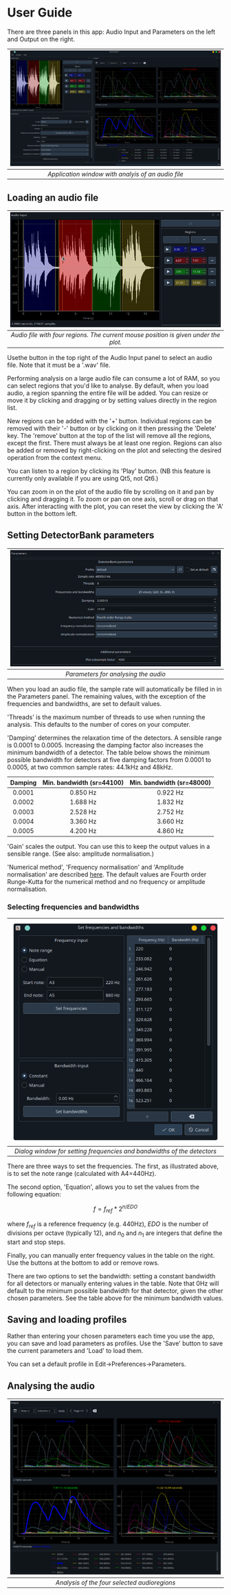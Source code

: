 # User Guide

There are three panels in this app: Audio Input and Parameters on the left and 
Output on the right. 

| ![Application window](../img/db-gui.png)
|:--:|
| *Application window with analyis of an audio file* |

## Loading an audio file

| ![Audio Input](../img/audio_input.png "Audio file with four regions" )
|:--:|
| *Audio file with four regions. The current mouse position is given under the plot.* |

Usethe button in the top right of the Audio Input panel to select an audio file. 
Note that it must be a '.wav' file.

Performing analysis on a large audio file can consume a lot of RAM, so you can select
regions that you'd like to analyse. By default, when you load audio, a region
spanning the entire file will be added. You can resize or move it by clicking and dragging or by setting values directly in the region list. 

New regions can be added with the '+' button. Individual regions can be removed with 
their '-' button or by clicking on it then pressing the 'Delete' key. 
The 'remove' button at the top of the list will remove all the 
regions, except the first. There must always be at least one region. 
Regions can also be added or removed by right-clicking on the plot and selecting 
the desired operation from the context menu. 

You can listen to a region by clicking its 'Play' button. (NB this feature is 
currently only available if you are using Qt5, not Qt6.)

You can zoom in on the plot of the audio file by scrolling on it and pan by clicking and dragging it. To zoom or pan on one axis, scroll or drag on that axis. 
After interacting with the plot, you can reset the view by clicking the 'A' button in 
the bottom left.

## Setting DetectorBank parameters

| ![Parameters](../img/parameters.png "Parameters panel" )
|:--:|
| *Parameters for analysing the audio* |

When you load an audio file, the sample rate will automatically be filled in in the 
Parameters panel. The remaining values, with the exception of the frequencies and 
bandwidths, are set to default values. 

'Threads' is the maximum number of threads to use when running the analysis. 
This defaults to the number of cores on your computer.

'Damping' determines the relaxation time of the detectors. 
A sensible range is 0.0001 to 0.0005. Increasing the damping factor also increases the 
minimum bandwidth of a detector. 
The table below shows the minimum possible bandwidth for detectors at five damping
factors from 0.0001 to 0.0005, at two common sample rates: 44.1kHz and 48kHz.

| Damping | Min. bandwidth (sr=44100) | Min. bandwidth (sr=48000) |
|:-------:|:-------------------------:|:-------------------------:|
|  0.0001 |          0.850 Hz         |          0.922 Hz         |
|  0.0002 |          1.688 Hz         |          1.832 Hz         |
|  0.0003 |          2.528 Hz         |          2.752 Hz         |
|  0.0004 |          3.360 Hz         |          3.660 Hz         |
|  0.0005 |          4.200 Hz         |          4.860 Hz         |

'Gain' scales the output. You can use this to keep the output values in a sensible range.
(See also: amplitude normalisation.)

'Numerical method', 'Frequency normalisation' and 'Amplitude normalisation' are described
[here](https://keziah55.github.io/DetectorBank/FeaturesExplained.html).
The default values are Fourth order Runge-Kutta for the numerical method and no frequency 
or amplitude normalisation.

### Selecting frequencies and bandwidths

| ![Frequency bandwidth dialog](../img/freq_bw_dialog.png "Frequency and bandwidth dialog" )
|:--:|
| *Dialog window for setting frequencies and bandwidths of the detectors* |

There are three ways to set the frequencies. The first, as illustrated above, is to set the 
note range (calculated with A4=440Hz). 

The second option, 'Equation', allows you to set the values from the following equation:

$$
f = f_{ref} * 2^{n / EDO}
$$

where $f_{ref}$ is a reference frequency (e.g. 440Hz), $EDO$ is the number of divisions
per octave (typically 12), and $n_0$ and $n_1$ are integers that define the start and 
stop steps.

Finally, you can manually enter frequency values in the table on the right. Use the buttons 
at the bottom to add or remove rows.

There are two options to set the bandwidth: setting a constant bandwidth for all detectors 
or manually entering values in the table. Note that 0Hz will default to the minimum possible 
bandwidth for that detector, given the other chosen parameters. See the table above for the 
minimum bandwidth values.

## Saving and loading profiles

Rather than entering your chosen parameters each time you use the app, you can save and load
parameters as profiles. Use the 'Save' button to save the current parameters and 'Load' 
to load them.

You can set a default profile in Edit->Preferences->Parameters.

## Analysing the audio

| ![Output](../img/output.png "Analysis of audio file" )
|:--:|
| *Analysis of the four selected audioregions* |
